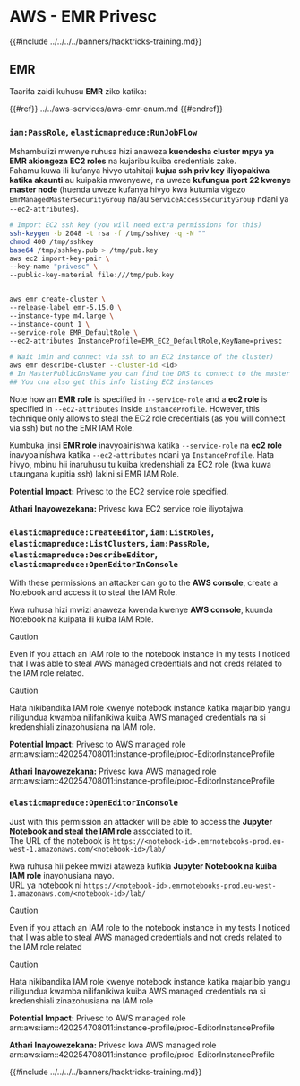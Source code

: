 # AWS - EMR Privesc

{{#include ../../../../banners/hacktricks-training.md}}

## EMR

Taarifa zaidi kuhusu **EMR** ziko katika:

{{#ref}}
../../aws-services/aws-emr-enum.md
{{#endref}}

### `iam:PassRole`, `elasticmapreduce:RunJobFlow`

Mshambulizi mwenye ruhusa hizi anaweza **kuendesha cluster mpya ya EMR akiongeza EC2 roles** na kujaribu kuiba credentials zake.\
Fahamu kuwa ili kufanya hivyo utahitaji **kujua ssh priv key iliyopakiwa katika akaunti** au kuipakia mwenyewe, na uweze **kufungua port 22 kwenye master node** (huenda uweze kufanya hivyo kwa kutumia vigezo `EmrManagedMasterSecurityGroup` na/au `ServiceAccessSecurityGroup` ndani ya `--ec2-attributes`).
```bash
# Import EC2 ssh key (you will need extra permissions for this)
ssh-keygen -b 2048 -t rsa -f /tmp/sshkey -q -N ""
chmod 400 /tmp/sshkey
base64 /tmp/sshkey.pub > /tmp/pub.key
aws ec2 import-key-pair \
--key-name "privesc" \
--public-key-material file:///tmp/pub.key


aws emr create-cluster \
--release-label emr-5.15.0 \
--instance-type m4.large \
--instance-count 1 \
--service-role EMR_DefaultRole \
--ec2-attributes InstanceProfile=EMR_EC2_DefaultRole,KeyName=privesc

# Wait 1min and connect via ssh to an EC2 instance of the cluster)
aws emr describe-cluster --cluster-id <id>
# In MasterPublicDnsName you can find the DNS to connect to the master instance
## You cna also get this info listing EC2 instances
```
Note how an **EMR role** is specified in `--service-role` and a **ec2 role** is specified in `--ec2-attributes` inside `InstanceProfile`. However, this technique only allows to steal the EC2 role credentials (as you will connect via ssh) but no the EMR IAM Role.

Kumbuka jinsi **EMR role** inavyoainishwa katika `--service-role` na **ec2 role** inavyoainishwa katika `--ec2-attributes` ndani ya `InstanceProfile`. Hata hivyo, mbinu hii inaruhusu tu kuiba kredenshiali za EC2 role (kwa kuwa utaungana kupitia ssh) lakini si EMR IAM Role.

**Potential Impact:** Privesc to the EC2 service role specified.

**Athari Inayowezekana:** Privesc kwa EC2 service role iliyotajwa.

### `elasticmapreduce:CreateEditor`, `iam:ListRoles`, `elasticmapreduce:ListClusters`, `iam:PassRole`, `elasticmapreduce:DescribeEditor`, `elasticmapreduce:OpenEditorInConsole`

With these permissions an attacker can go to the **AWS console**, create a Notebook and access it to steal the IAM Role.

Kwa ruhusa hizi mwizi anaweza kwenda kwenye **AWS console**, kuunda Notebook na kuipata ili kuiba IAM Role.

> [!CAUTION]
> Even if you attach an IAM role to the notebook instance in my tests I noticed that I was able to steal AWS managed credentials and not creds related to the IAM role related.

> [!CAUTION]
> Hata nikibandika IAM role kwenye notebook instance katika majaribio yangu niligundua kwamba nilifanikiwa kuiba AWS managed credentials na si kredenshiali zinazohusiana na IAM role.

**Potential Impact:** Privesc to AWS managed role arn:aws:iam::420254708011:instance-profile/prod-EditorInstanceProfile

**Athari Inayowezekana:** Privesc kwa AWS managed role arn:aws:iam::420254708011:instance-profile/prod-EditorInstanceProfile

### `elasticmapreduce:OpenEditorInConsole`

Just with this permission an attacker will be able to access the **Jupyter Notebook and steal the IAM role** associated to it.\
The URL of the notebook is `https://<notebook-id>.emrnotebooks-prod.eu-west-1.amazonaws.com/<notebook-id>/lab/`

Kwa ruhusa hii pekee mwizi ataweza kufikia **Jupyter Notebook na kuiba IAM role** inayohusiana nayo.\
URL ya notebook ni `https://<notebook-id>.emrnotebooks-prod.eu-west-1.amazonaws.com/<notebook-id>/lab/`

> [!CAUTION]
> Even if you attach an IAM role to the notebook instance in my tests I noticed that I was able to steal AWS managed credentials and not creds related to the IAM role related

> [!CAUTION]
> Hata nikibandika IAM role kwenye notebook instance katika majaribio yangu niligundua kwamba nilifanikiwa kuiba AWS managed credentials na si kredenshiali zinazohusiana na IAM role

**Potential Impact:** Privesc to AWS managed role arn:aws:iam::420254708011:instance-profile/prod-EditorInstanceProfile

**Athari Inayowezekana:** Privesc kwa AWS managed role arn:aws:iam::420254708011:instance-profile/prod-EditorInstanceProfile

{{#include ../../../../banners/hacktricks-training.md}}
